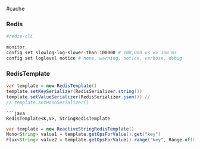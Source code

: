 #cache 

### Redis

```bash
#redis-cli

monitor
config set slowlog-log-slower-than 100000 # 100,000 us => 100 ms
config set loglevel notice # none, warning, notice, verbose, debug
```

### RedisTemplate

```java
var template = new RedisTemplate()
template.setKeySerializer(RedisSerializer.string())
template.setValueSerializer(RedisSerializer.json()) // 
// template.setHashSerializer()
```

```
```java
RedisTemplate<K,V>, StringRedisTemplate
```

```java
var template = new ReactiveStringRedisTemplate()
Mono<String> value1 = template.getOpsForValue().get("key")
Flux<String> value2 = template.getOpsForValue().range("key", Range.of(0L, 10L))
```